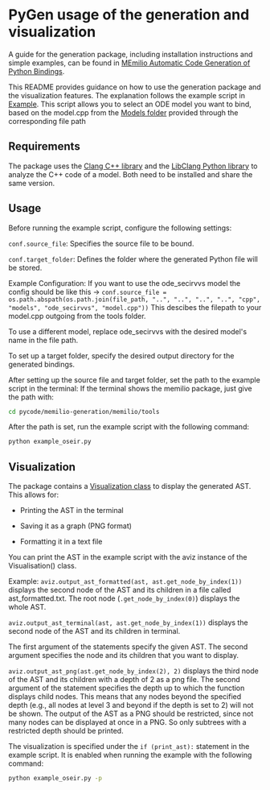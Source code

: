 # PyGen usage of the generation and visualization

A guide for the generation package, including installation instructions and simple examples, can be found in [MEmilio Automatic Code Generation of Python Bindings](/pycode/memilio-generation/README.md).

This README provides guidance on how to use the generation package and the visualization features. The explanation follows the example script in [Example](/pycode/memilio-generation/memilio/tools/example_oseir.py). This script allows you to select an ODE model you want to bind, based on the model.cpp from the [Models folder](/cpp/models/..) provided through the corresponding file path

## Requirements

The package uses the [Clang C++ library](https://clang.llvm.org/) and the [LibClang Python library](https://libclang.readthedocs.io/en/latest/index.html) to analyze the C++ code of a model. Both need to be installed and share the same version.


## Usage

Before running the example script, configure the following settings:

`conf.source_file`: Specifies the source file to be bound.

`conf.target_folder`: Defines the folder where the generated Python file will be stored.


Example Configuration:
If you want to use the ode_secirvvs model the config should be like this -> `conf.source_file = os.path.abspath(os.path.join(file_path, "..", "..", "..", "..", "cpp", "models", "ode_secirvvs", "model.cpp"))` 
This descibes the filepath to your model.cpp outgoing from the tools folder.

To use a different model, replace ode_secirvvs with the desired model's name in the file path.

To set up a target folder, specify the desired output directory for the generated bindings.

After setting up the source file and target folder, set the path to the example script in the terminal:
If the terminal shows the memilio package, just give the path with: 
```bash
cd pycode/memilio-generation/memilio/tools
```

After the path is set, run the example script with the following command:

```bash
python example_oseir.py
```

## Visualization

The package contains a [Visualization class](/pycode/memilio-generation/memilio/generation/graph_visualization.py) to display the generated AST.
This allows for:

- Printing the AST in the terminal

- Saving it as a graph (PNG format)

- Formatting it in a text file

You can print the AST in the example script with the aviz instance of the Visualisation() class.


Example:
`aviz.output_ast_formatted(ast, ast.get_node_by_index(1))` displays the second node of the AST and its children in a file called ast_formatted.txt. 
The root node (`.get_node_by_index(0)`) displays the whole AST.

`aviz.output_ast_terminal(ast, ast.get_node_by_index(1))` displays the second node of the AST and its children in terminal.

The first argument of the statements specify the given AST. The second argument specifies the node and its children that you want to display.

`aviz.output_ast_png(ast.get_node_by_index(2), 2)` displays the third node of the AST and its children with a depth of 2 as a png file. The second argument of the statement specifies the depth up to which the function displays child nodes. This means that any nodes beyond the specified depth (e.g., all nodes at level 3 and beyond if the depth is set to 2) will not be shown.
The output of the AST as a PNG should be restricted, since not many nodes can be displayed at once in a PNG. So only subtrees with a restricted depth should be printed.

The visualization is specified under the `if (print_ast):` statement in the example script.
It is enabled when running the example with the following command:


```bash
python example_oseir.py -p
```





